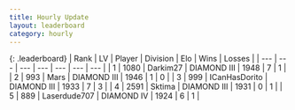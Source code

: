 ```yaml
---
title: Hourly Update
layout: leaderboard
category: hourly
---
```


{: .leaderboard}
| Rank | LV | Player | Division | Elo | Wins | Losses |
| --- | --- | --- | --- | --- | --- | --- |
| <span data-change="3">1</span> | 1080 | <span title="ID: 694036">Darkim27</span> | DIAMOND III | <span data-change="19">1948</span> | <span data-change="2">7</span> | <span data-change="0">1</span> |
| <span data-change="-1">2</span> | 993 | <span title="ID: 651782">Mаrs</span> | DIAMOND III | <span data-change="0">1946</span> | <span data-change="0">1</span> | <span data-change="0">0</span> |
| <span data-change="-1">3</span> | 999 | <span title="ID: 415713">ICanHasDorito</span> | DIAMOND III | <span data-change="-1">1933</span> | <span data-change="3">7</span> | <span data-change="3">3</span> |
| <span data-change="-1">4</span> | 2591 | <span title="ID: 353063">Sktima</span> | DIAMOND III | <span data-change="0">1931</span> | <span data-change="0">0</span> | <span data-change="0">1</span> |
| <span data-change="1">5</span> | 889 | <span title="ID: 372321">Laserdude707</span> | DIAMOND IV | <span data-change="34">1924</span> | <span data-change="3">6</span> | <span data-change="0">1</span> |